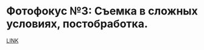 # Фотофокус №3: Съемка в сложных условиях, постобработка.



[LINK](https://varlamov.ru/187027.html)